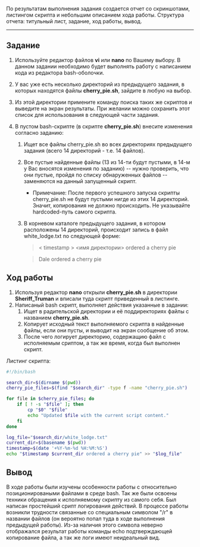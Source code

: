 По результатам выполнения задания создается отчет со скриншотами, листингом скрипта и небольшим описанием хода работы.
Структура отчета: титульный лист, задание, ход работы, вывод.

---

## Задание

1.  Используйте редактор файлов **vi** или **nano** по Вашему выбору. В данном задании необходимо будет выполнять работу с написанием кода из редактора bash-оболочки.
1.  У вас уже есть несколько директорий из предыдущего задания, в которых находятся файлы **cherry_pie.sh**, зайдите в любую на выбор.
1.  Из этой директории примените команду поиска таких же скриптов и выведите на экран результаты. При желании можно сохранить этот список для использования в следующей части задания.
1.  В пустом bash-скрипте (в скрипте **cherry_pie.sh**) внесите изменения согласно заданию:

    1.  Ищет все файлы cherry_pie.sh во всех директориях предыдущего задания (всего 14 директорий - т.е. 14 файлов).
    1.  Все пустые найденные файлы (13 из 14-ти будут пустыми, в 14-м у Вас вносятся изменения по заданию) -- нужно проверить, что они пустые, пройдя по списку обнаруженных файлов -- заменяются на данный запущенный скрипт.
        - Примечание: После первого успешного запуска скрипты cherry_pie.sh не будут пустыми нигде из этих 14 директорий. Значит, копирования не должно происходить. Не указывайте hardcoded-путь самого скрипта.
    1.  В корневом каталоге предыдущего задания, в котором расположены 14 директорий, происходит запись в файл white_lodge.txt по следующей форме:

        > < timestamp > <имя директории> ordered a cherry pie

        > Dale ordered a cherry pie

## Ход работы

1. Используя редактор **nano** открыли **cherry_pie.sh** в директории **Sheriff_Truman** и вписали туда скрипт приведенный в листинге.
2. Написаный bash скрипт, выполняет действия указанные в задании:
   1. Ищет в радительской директории и её поддиректориях файлы с названием **cherry_pie.sh**.
   2. Копирует исходный текст выполняемого скрипта в найденные файлы, если они пусты, и выводит на экран сообщение об этом.
   3. После чего логирует директорию, содержащию файл с исполняемым сриптом, а так же время, когда был выполнен скрипт.

Листинг скрипта:

```sh
#!/bin/bash

search_dir=$(dirname $(pwd))
cherry_pie_files=$(find "$search_dir" -type f -name "cherry_pie.sh")

for file in $cherry_pie_files; do
    if [ ! -s "$file" ]; then
        cp "$0" "$file"
        echo "Updated $file with the current script content."
    fi
done

log_file="$search_dir/white_lodge.txt"
current_dir=$(basename $(pwd))
timestamp=$(date '+%Y-%m-%d %H:%M:%S')
echo "$timestamp $current_dir ordered a cherry pie" >> "$log_file"
```

## Вывод

В ходе работы были изучены особенности работы с относительно позиционироваными файлами в среде bash. Так же были освоены техники обращения к исполняемому скрипту из самого себя. Был написан простейший срипт логирования действий. В процессе работы возникли трудности связанные со специальным символом "/r" в названии файлов (он вероятно попал туда в ходе выполнения предыдущей работы). Из-за наличия этого символа неверно отображался результат работы команды echo подтверждающей копирование файла, а так же логи имеют неидеальный вид.
